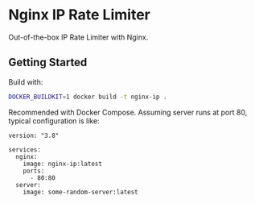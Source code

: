 # Nginx IP Rate Limiter

Out-of-the-box IP Rate Limiter with Nginx.

## Getting Started

Build with:

```bash
DOCKER_BUILDKIT=1 docker build -t nginx-ip .
```

Recommended with Docker Compose.
Assuming server runs at port 80,
typical configuration is like:

```docker-compose
version: "3.8"

services:
  nginx:
    image: nginx-ip:latest
    ports:
      - 80:80
  server:
    image: some-random-server:latest
```
